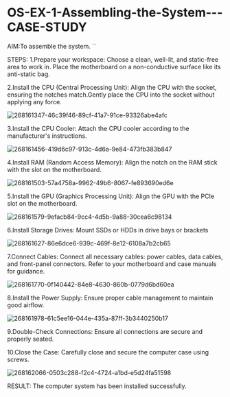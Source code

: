 # OS-EX-1-Assembling-the-System---CASE-STUDY

AIM:To assemble the system. ``

STEPS:
1.Prepare your workspace: Choose a clean, well-lit, and static-free area to work in. Place the motherboard on a non-conductive surface like its anti-static bag.

2.Install the CPU (Central Processing Unit): Align the CPU with the socket, ensuring the notches match.Gently place the CPU into the socket without applying any force.


![268161347-46c39f46-89cf-41a7-91ce-93326abe4afc](https://github.com/lisianathiruselvan/OS-EX-1-Assembling-the-System---CASE-STUDY/assets/119389971/cd5c2be4-6fd1-4e1c-aaf3-db6c5a6d30b3)

3.Install the CPU Cooler: Attach the CPU cooler according to the manufacturer's instructions.


![268161456-419d6c97-913c-4d6a-9e84-473fb383b847](https://github.com/lisianathiruselvan/OS-EX-1-Assembling-the-System---CASE-STUDY/assets/119389971/72f93a2e-d537-4621-ad05-e1810983dfe8)


4.Install RAM (Random Access Memory): Align the notch on the RAM stick with the slot on the motherboard.




![268161503-57a4758a-9962-49b6-8067-fe893690ed6e](https://github.com/lisianathiruselvan/OS-EX-1-Assembling-the-System---CASE-STUDY/assets/119389971/1ebe3361-53ee-4bba-9338-827626cfbabf)

5.Install the GPU (Graphics Processing Unit): Align the GPU with the PCIe slot on the motherboard.


![268161579-9efacb84-9cc4-4d5b-9a88-30cea6c98134](https://github.com/lisianathiruselvan/OS-EX-1-Assembling-the-System---CASE-STUDY/assets/119389971/c210775c-ea52-4ee0-9fbc-1434a6f8a89a)

6.Install Storage Drives: Mount SSDs or HDDs in drive bays or brackets


![268161627-86e6dce6-939c-469f-8e12-6108a7b2cb65](https://github.com/lisianathiruselvan/OS-EX-1-Assembling-the-System---CASE-STUDY/assets/119389971/938503c0-fec0-45da-8cff-7ab035ee5d55)

7.Connect Cables: Connect all necessary cables: power cables, data cables, and front-panel connectors. Refer to your motherboard and case manuals for guidance.


![268161770-0f140442-84e8-4630-860b-0779d6bd60ea](https://github.com/lisianathiruselvan/OS-EX-1-Assembling-the-System---CASE-STUDY/assets/119389971/38857666-ba82-4705-a3a3-7ad8a071deca)

8.Install the Power Supply: Ensure proper cable management to maintain good airflow.


![268161978-61c5ee16-044e-435a-87ff-3b3440250b17](https://github.com/lisianathiruselvan/OS-EX-1-Assembling-the-System---CASE-STUDY/assets/119389971/3dad1b4a-bc16-49d3-9103-665ebd5eeaa8)

9.Double-Check Connections: Ensure all connections are secure and properly seated.

10.Close the Case: Carefully close and secure the computer case using screws.


![268162066-0503c288-f2c4-4724-a1bd-e5d24fa51598](https://github.com/lisianathiruselvan/OS-EX-1-Assembling-the-System---CASE-STUDY/assets/119389971/5287fd9e-1788-43f9-adb2-129654d95663)



RESULT:
The computer system has been installed successfully.
